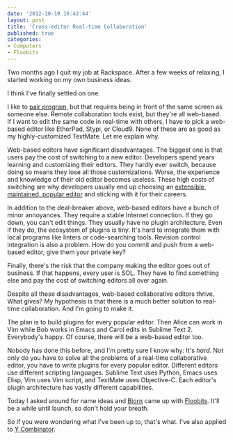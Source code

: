 ```yaml
---
date: '2012-10-19 16:42:44'
layout: post
title: 'Cross-editor Real-time Collaboration'
published: true
categories:
- Computers
- Floobits
---
```


Two months ago I quit my job at Rackspace. After a few weeks of relaxing, I started working on my own business ideas.

I think I've finally settled on one.

I like to [pair program](http://en.wikipedia.org/wiki/Pair_programming), but that requires being in front of the same screen as someone else. Remote collaboration tools exist, but they're all web-based. If I want to edit the same code in real-time with others, I have to pick a web-based editor like EtherPad, Stypi, or Cloud9. None of these are as good as my highly-customized TextMate. Let me explain why.

Web-based editors have significant disadvantages. The biggest one is that users pay the cost of switching to a new editor. Developers spend years learning and customizing their editors. They hardly ever switch, because doing so means they lose all those customizations. Worse, the experience and knowledge of their old editor becomes useless. These high costs of switching are why developers usually end up choosing an [extensible, maintained, popular editor](http://www.gwern.net/Choosing%20Software) and sticking with it for their careers.

In addition to the deal-breaker above, web-based editors have a bunch of minor annoyances. They require a stable Internet connection. If they go down, you can't edit things. They usually have no plugin architecture. Even if they do, the ecosystem of plugins is tiny. It's hard to integrate them with local programs like linters or code-searching tools. Revision control integration is also a problem. How do you commit and push from a web-based editor, give them your private key?

Finally, there's the risk that the company making the editor goes out of business. If that happens, every user is SOL. They have to find something else and pay the cost of switching editors all over again. 

Despite all these disadvantages, web-based collaborative editors thrive. What gives? My hypothesis is that there is a much better solution to real-time collaboration. And I'm going to make it.

The plan is to build plugins for every popular editor. Then Alice can work in Vim while Bob works in Emacs and Carol edits in Sublime Text 2. Everybody's happy. Of course, there will be a web-based editor too.

Nobody has done this before, and I'm pretty sure I know why: It's *hard*. Not only do you have to solve all the problems of a real-time collaborative editor, you have to write plugins for every popular editor. Different editors use different scripting languages. Sublime Text uses Python, Emacs uses Elisp, Vim uses Vim script, and TextMate uses Objective-C. Each editor's plugin architecture has vastly different capabilities.

Today I asked around for name ideas and [Bjorn](http://bjorn.tipling.com/) came up with [Floobits](http://floobits.com/). It'll be a while until launch, so don't hold your breath.

So if you were wondering what I've been up to, that's what. I've also applied to [Y Combinator](http://ycombinator.com/).
